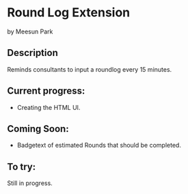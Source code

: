 # Round Log Extension
by Meesun Park

## Description
Reminds consultants to input a roundlog every 15 minutes.

## Current progress:
* Creating the HTML UI.

## Coming Soon:
* Badgetext of estimated Rounds that should be completed.

## To try:
Still in progress.
